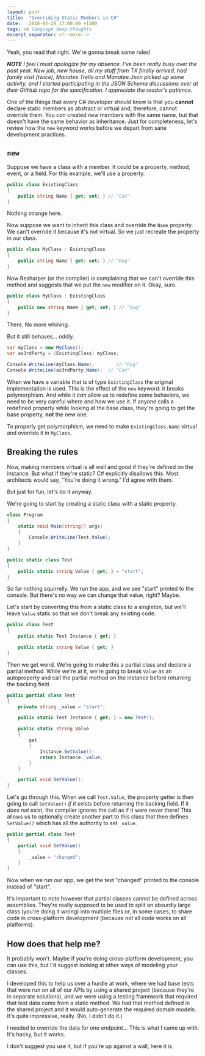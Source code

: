 ```yaml
---
layout: post
title:  "Overriding Static Members in C#"
date:   2018-02-20 17:00:00 +1300
tags: c# language deep-thoughts
excerpt_separator: <!--more-->
---
```

Yeah, you read that right.  We're gonna break some rules!

<!--more-->

***NOTE** I feel I must apologize for my absence. I've been really busy over the past year.  New job, new house, all my stuff from TX finally arrived, had family visit (twice), Manatee.Trello and Manatee.Json picked up some activity, *and* I started participating in the JSON Schema discussions over at their GitHub repo for the specification.  I appreciate the reader's patience.*

One of the things that every C# developer should know is that you **cannot** declare static members as abstract or virtual and, therefore, cannot override them.  You *can* created *new* members with the same name, but that doesn't have the same behavior as inheritance.  Just for completeness, let's review how the `new` keyword works before we depart from sane development practices.

## `new`

Suppose we have a class with a member.  It could be a property, method, event, or a field.  For this example, we'll use a property.

```c#
public class ExistingClass
{
    public string Name { get; set; } // "Cat"
}
```

Nothing strange here.

Now suppose we want to inherit this class and override the `Name` property.  We can't override it because it's not virtual.  So we just recreate the property in our class.

```c#
public class MyClass : ExistingClass
{
    public string Name { get; set; } // "Dog"
}
```

Now Resharper (or the compiler) is complaining that we can't override this method and suggests that we put the `new` modifier on it.  Okay, sure.

```c#
public class MyClass : ExistingClass
{
    public new string Name { get; set; } // "Dog"
}
```

There.  No more whining.

But it still behaves... oddly.

```c#
var myClass = new MyClass();
var as3rdParty = (ExistingClass) myClass;

Console.WriteLine(myClass.Name);		// "Dog"
Console.WriteLine(as3rdParty.Name);	 // "Cat"
```

When we have a variable that is of type `ExistingClass` the original implementation is used.  This is the effect of the `new` keyword: it breaks polymorphism.  And while it *can* allow us to redefine some behaviors, we need to be very careful where and how we use it.  If anyone calls a redefined property while looking at the base class, they're going to get the base property, **not** the new one.

To properly get polymorphism, we need to make `ExistingClass.Name` virtual and override it in `MyClass`.

## Breaking the rules

Now, making members virtual is all well and good if they're defined on the instance.  But what if they're static?  C# explicitly disallows this.  Most architects would say, "You're doing it wrong."  I'd agree with them.

But just for fun, let's do it anyway.

We're going to start by creating a static class with a static property.

```c#
class Program
{
    static void Main(string[] args)
    {
        Console.WriteLine(Test.Value);
    }
}

public static class Test
{
    public static string Value { get; } = "start";
}
```

So far nothing squirrelly.  We run the app, and we see "start" printed to the console.  But there's no way we can change that value, right?  Maybe.

Let's start by converting this from a static class to a singleton, but we'll leave `Value` static so that we don't break any existing code.

```c#
public class Test
{
    public static Test Instance { get; }

    public static string Value { get; }
}
```

Then we get weird.  We're going to make this a partial class and declare a partial method.  While we're at it, we're going to break `Value` as an autoproperty and call the partial method on the instance before returning the backing field.

```c#
public partial class Test
{
    private string _value = "start";

    public static Test Instance { get; } = new Test();

    public static string Value
    {
        get
        {
            Instance.SetValue();
            return Instance._value;
        }
    }

    partial void SetValue();
}
```

Let's go through this.  When we call `Test.Value`, the property getter is then going to call `SetValue()` *if it exists* before returning the backing field.  If it *does not* exist, the compiler ignores the call as if it were never there!  This allows us to optionally create another part to this class that then defines `SetValue()` which has all the authority to set `_value`.

```c#
public partial class Test
{
    partial void SetValue()
    {
        _value = "changed";
    }
}
```

Now when we run our app, we get the text "changed" printed to the console instead of "start".

It's important to note however that partial classes cannot be defined across assemblies.  They're really supposed to be used to split an absurdly large class (you're doing it wrong) into multiple files or, in some cases, to share code in cross-platform development (because not all code works on all platforms).

## How does that help me?

It probably won't.  Maybe if you're doing cross-platform development, you can use this, but I'd suggest looking at other ways of modeling your classes.

I developed this to help us over a hurdle at work, where we had base tests that were run on all of our APIs by using a shared project (because they're in separate solutions), and we were using a testing framework that required that test data come from a static method.  We had that method defined in the shared project and it would auto-generate the required domain models.  It's quite impressive, really. (No, I didn't do it.)

I needed to override the data for one endpoint...  This is what I came up with.  It's hacky, but it works.

I don't suggest you use it, but if you're up against a wall, here it is.